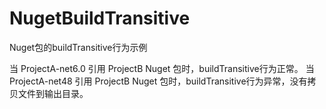 # NugetBuildTransitive
Nuget包的buildTransitive行为示例

当 ProjectA-net6.0 引用 ProjectB Nuget 包时，buildTransitive行为正常。
当 ProjectA-net48 引用 ProjectB Nuget 包时，buildTransitive行为异常，没有拷贝文件到输出目录。
